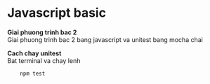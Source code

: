 # Javascript basic
**Giai phuong trinh bac 2**  
Giai phuong trinh bac 2 bang javascript va unitest bang mocha chai

**Cach chay unitest**  
Bat terminal va chay lenh  
```js
    npm test
```
